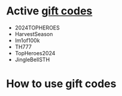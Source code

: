 
# Active [gift codes](pages/mechanics/gift-codes)
- 2024TOPHEROES
- HarvestSeason
- Im1of100k
- TH777
- TopHeroes2024
- JingleBellSTH

# How to use gift codes
